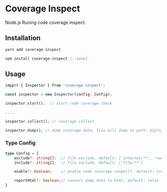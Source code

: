 # Coverage Inspect

Node.js Runing code coverage inspect.

## Installation
```bash
yarn add coverage-inspect

npm install coverage-inspect [--save]
```


## Usage

```ts
impprt { Inspector } from 'coverage-inspect';

const inspector = new Inspector(config: Config);

inspector.start();  // start code coverage check

....

inspector.collect(); // coverage collect

inspector.dump(); // dump coverage data, file will dump to path: ${project}/coverage/tmp
```

### Type Config

```ts
type Config = {
    exclude?: string[];  // file exclude, default: ['internal/**', 'node_modules/**']
    include?: string[];  // file include, default: ['file:**']

    enable?: boolean;    // enable code coverage inspect?, default: true

    reportHtml?: boolean;// convert dump data to html, default: false
}
```